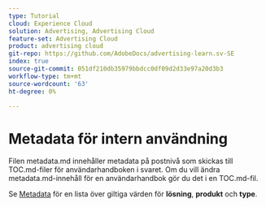 ```yaml
---
type: Tutorial
cloud: Experience Cloud
solution: Advertising, Advertising Cloud
feature-set: Advertising Cloud
product: advertising cloud
git-repo: https://github.com/AdobeDocs/advertising-learn.sv-SE
index: true
source-git-commit: 051df210db35979bbdcc0df09d2d33e97a20d3b3
workflow-type: tm+mt
source-wordcount: '63'
ht-degree: 0%

---
```



# Metadata för intern användning

Filen metadata.md innehåller metadata på postnivå som skickas till TOC.md-filer för användarhandboken i svaret. Om du vill ändra metadata.md-innehåll för en användarhandbok gör du det i en TOC.md-fil.

Se [Metadata](https://experienceleague.adobe.com/docs/authoring-guide-exl/using/editing/user-guide-setup/metadata.html) för en lista över giltiga värden för **lösning**, **produkt** och **type**.
